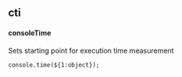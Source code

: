 ## cti
#### consoleTime
Sets starting point for execution time measurement
```
console.time(${1:object});
```